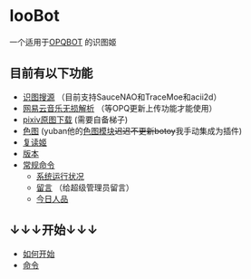 # IooBot  
一个适用于[OPQBOT](https://github.com/OPQBOT/OPQ) 的识图姬

## 目前有以下功能   
- [识图搜源](https://github.com/kitUIN/ioobot/wiki/command#识图姬) （目前支持SauceNAO和TraceMoe和acii2d）
- [网易云音乐无损解析]() （等OPQ更新上传功能才能使用）
- [pixiv原图下载](https://github.com/kitUIN/ioobot/wiki/command#pixiv模块) (需要自备梯子)
- [色图](https://github.com/kitUIN/ioobot/wiki/command#setu模块) (yuban他的[色图模块](https://github.com/yuban10703/OPQ-SetuBot)~~迟迟不更新botoy~~我手动集成为插件)
- [复读姬](https://github.com/kitUIN/ioobot/wiki/command#fudu模块)
- [版本](https://github.com/kitUIN/ioobot/wiki/command#版本号)
- [常规命令](https://github.com/kitUIN/ioobot/wiki/command#常规命令)    
    - [系统运行状况](https://github.com/kitUIN/ioobot/wiki/command#常规命令)
    - [留言](https://github.com/kitUIN/ioobot/wiki/command#常规命令) （给超级管理员留言）
    - [今日人品](https://github.com/kitUIN/ioobot/wiki/command#常规命令)

## ↓↓↓开始↓↓↓  
- [如何开始](https://github.com/kitUIN/ioobot/wiki/begin)  
- [命令](https://github.com/kitUIN/ioobot/wiki/command)